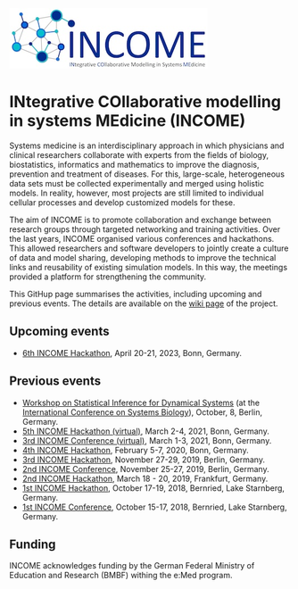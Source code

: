 ![This is an image](https://github.com/JanHasenauer/integrative-pathway-models/blob/main/misc/INCOME_logo.jpg)

# INtegrative COllaborative modelling in systems MEdicine (INCOME)

Systems medicine is an interdisciplinary approach in which physicians and clinical researchers collaborate with experts from the fields of biology, biostatistics, informatics and mathematics to improve the diagnosis, prevention and treatment of diseases. For this, large-scale, heterogeneous data sets must be collected experimentally and merged using holistic models. In reality, however, most projects are still limited to individual cellular processes and develop customized models for these.

The aim of INCOME is to promote collaboration and exchange between research groups through targeted networking and training activities. Over the last years, INCOME organised various conferences and hackathons. This allowed researchers and software developers to jointly create a culture of data and model sharing, developing methods to improve the technical links and reusability of existing simulation models. In this way, the meetings provided a platform for strengthening the community.

This GitHup page summarises the activities, including upcoming and previous events. The details are available on the [wiki page](https://github.com/JanHasenauer/integrative-pathway-models/wiki) of the project.
 
## Upcoming events
* [6th INCOME Hackathon](https://github.com/JanHasenauer/integrative-pathway-models/wiki/income-hackathon-2023), April 20-21, 2023, Bonn, Germany.

## Previous events
* [Workshop on Statistical Inference for Dynamical Systems](https://github.com/JanHasenauer/integrative-pathway-models/wiki/Workshop-on-Statistical-Inference-for-Dynamical-Systems) (at the [International Conference on Systems Biology](https://www.icsb2022.berlin/)), October, 8, Berlin, Germany.
* [5th INCOME Hackathon (virtual)](https://www.integrative-pathway-models.de/meetings/income2021-conference-and-hackathon/index.html), March 2-4, 2021, Bonn, Germany.
* [3rd INCOME Conference (virtual)](https://www.integrative-pathway-models.de/meetings/income2021-conference-and-hackathon/index.html), March 1-3, 2021, Bonn, Germany.
* [4th INCOME Hackathon](https://www.integrative-pathway-models.de/meetings/former-meetings/income-hackathon-2020/index.html), February 5-7, 2020, Bonn, Germany.
* [3rd INCOME Hackathon](https://www.integrative-pathway-models.de/meetings/former-meetings/income2019-conference-and-hackathon/index.html), November 27-29, 2019, Berlin, Germany.
* [2nd INCOME Conference](https://www.integrative-pathway-models.de/meetings/former-meetings/income2019-conference-and-hackathon/index.html), November 25-27, 2019, Berlin, Germany.
* [2nd INCOME Hackathon](https://www.integrative-pathway-models.de/meetings/former-meetings/income-hackathon-2019/index.html), March 18 - 20, 2019, Frankfurt, Germany.
* [1st INCOME Hackathon](https://www.integrative-pathway-models.de/meetings/former-meetings/income2018-conference-and-hackathon/index.html), October 17-19, 2018, Bernried, Lake Starnberg, Germany.
* [1st INCOME Conference](https://www.integrative-pathway-models.de/meetings/former-meetings/income2018-conference-and-hackathon/index.html), October 15-17, 2018, Bernried, Lake Starnberg, Germany.

## Funding
INCOME acknowledges funding by the German Federal Ministry of Education and Research (BMBF) withing the e:Med program.

